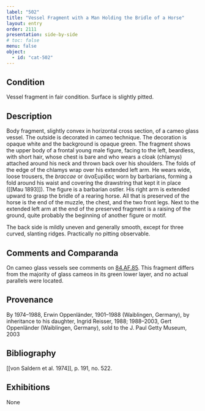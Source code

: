 ```yaml
---
label: "502"
title: "Vessel Fragment with a Man Holding the Bridle of a Horse"
layout: entry
order: 2111
presentation: side-by-side
# toc: false
menu: false
object:
  - id: "cat-502"
---
```


## Condition

Vessel fragment in fair condition. Surface is slightly pitted.

## Description

Body fragment, slightly convex in horizontal cross section, of a cameo glass vessel. The outside is decorated in cameo technique. The decoration is opaque white and the background is opaque green. The fragment shows the upper body of a frontal young male figure, facing to the left, beardless, with short hair, whose chest is bare and who wears a cloak (chlamys) attached around his neck and thrown back over his shoulders. The folds of the edge of the chlamys wrap over his extended left arm. He wears wide, loose trousers, the *braccae* or ἀναξυρίδες worn by barbarians, forming a fold around his waist and covering the drawstring that kept it in place ([[Mau 1893]]). The figure is a barbarian ostler. His right arm is extended upward to grasp the bridle of a rearing horse. All that is preserved of the horse is the end of the muzzle, the chest, and the two front legs. Next to the extended left arm at the end of the preserved fragment is a raising of the ground, quite probably the beginning of another figure or motif.

The back side is mildly uneven and generally smooth, except for three curved, slanting ridges. Practically no pitting observable.

## Comments and Comparanda

On cameo glass vessels see comments on [84.AF.85](#cat). This fragment differs from the majority of glass cameos in its green lower layer, and no actual parallels were located.

## Provenance

By 1974–1988, Erwin Oppenländer, 1901–1988 (Waiblingen, Germany), by inheritance to his daughter, Ingrid Reisser, 1988; 1988–2003, Gert Oppenländer (Waiblingen, Germany), sold to the J. Paul Getty Museum, 2003

## Bibliography

[[von Saldern et al. 1974]], p. 191, no. 522.

## Exhibitions

None